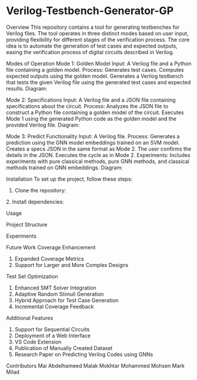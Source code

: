 # Verilog-Testbench-Generator-GP

Overview
This repository contains a tool for generating testbenches for Verilog files. The tool operates in three distinct modes based on user input, providing flexibility for different stages of the verification process. The core idea is to automate the generation of test cases and expected outputs, easing the verification process of digital circuits described in Verilog.

Modes of Operation
Mode 1: Golden Model
Input: A Verilog file and a Python file containing a golden model.
Process:
Generates test cases.
Computes expected outputs using the golden model.
Generates a Verilog testbench that tests the given Verilog file using the generated test cases and expected results.
Diagram:
 <!-- Update with correct path to the image -->
Mode 2: Specifications
Input: A Verilog file and a JSON file containing specifications about the circuit.
Process:
Analyzes the JSON file to construct a Python file containing a golden model of the circuit.
Executes Mode 1 using the generated Python code as the golden model and the provided Verilog file.
Diagram:
 <!-- Update with correct path to the image -->
Mode 3: Predict Functionality
Input: A Verilog file.
Process:
Generates a prediction using the GNN model embeddings trained on an SVM model.
Creates a specs JSON in the same format as Mode 2.
The user confirms the details in the JSON.
Executes the cycle as in Mode 2.
Experiments:
Includes experiments with pure classical methods, pure GNN methods, and classical methods trained on GNN embeddings.
Diagram:
 <!-- Update with correct path to the image -->


Installation
To set up the project, follow these steps:

1. Clone the repository:
<insert code snippet>
2. Install dependencies:
<insert code snippet>

Usage

Project Structure

Experiments

Future Work
Coverage Enhancement
1. Expanded Coverage Metrics
2. Support for Larger and More Complex Designs

Test Set Optimization
1. Enhanced SMT Solver Integration
2. Adaptive Random Stimuli Generation
3. Hybrid Approach for Test Case Generation
4. Incremental Coverage Feedback

Additional Features
1. Support for Sequential Circuits
2. Deployment of a Web Interface
3. VS Code Extension
4. Publication of Manually Created Dataset
5. Research Paper on Predicting Verilog Codes using GNNs

Contributors
Mai Abdelhameed
Malak Mokhtar
Mohammed Mohsen
Mark Milad

